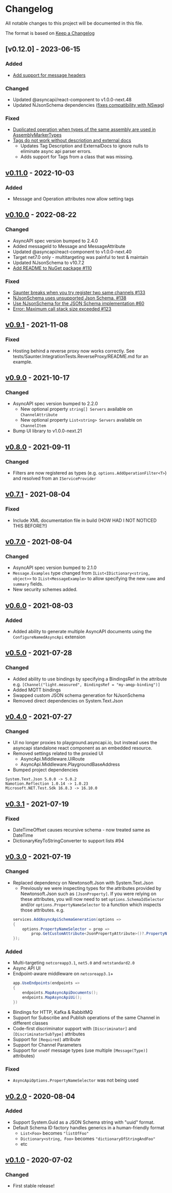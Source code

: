 # Changelog
All notable changes to this project will be documented in this file.

The format is based on [Keep a Changelog](http://keepachangelog.com/en/1.0.0/)

<!-- Please update the links section at the bottom when adding a new version. -->

## [v0.12.0] - 2023-06-15
### Added
- [Add support for message headers](https://github.com/tehmantra/saunter/issues/150)
### Changed
- Updated @asyncapi/react-component to v1.0.0-next.48
- Updated NJsonSchema dependencies ([fixes compatibility with NSwag](https://github.com/tehmantra/saunter/issues/156))
### Fixed
- [Duplicated operation when types of the same assembly are used in AssemblyMarkerTypes](https://github.com/tehmantra/saunter/issues/163)
- [Tags do not work without description and external docs](https://github.com/tehmantra/saunter/issues/149)
  - Updates Tag Description and ExternalDocs to ignore nulls to eliminate async api parser errors.
  - Adds support for Tags from a class that was missing.

## [v0.11.0] - 2022-10-03
### Added
- Message and Operation attributes now allow setting tags

## [v0.10.0] - 2022-08-22
### Changed
- AsyncAPI spec version bumped to 2.4.0
- Added messageId to Message and MessageAttribute 
- Updated @asyncapi/react-component to v1.0.0-next.40
- Target net7.0 only - multitargeting was painful to test & maintain
- Updated NJsonSchema to v10.7.2
- [Add README to NuGet package #110](https://github.com/tehmantra/saunter/issues/110)

### Fixed
- [Saunter breaks when you try register two same channels #133](https://github.com/tehmantra/saunter/issues/133)
- [NJsonSchema uses unsupported Json Schema. #138](https://github.com/tehmantra/saunter/issues/138)
- [Use NJsonSchema for the JSON Schema implementation #60](https://github.com/tehmantra/saunter/issues/60)
- [Error: Maximum call stack size exceeded #123](https://github.com/tehmantra/saunter/issues/123)

## [v0.9.1] - 2021-11-08
### Fixed
- Hosting behind a reverse proxy now works correctly. See tests/Saunter.IntegrationTests.ReverseProxy/README.md for an example.

## [v0.9.0] - 2021-10-17
### Changed
- AsyncAPI spec version bumped to 2.2.0
  - New optional property `string[] Servers` available on `ChannelAttribute`
  - New optional property `List<string> Servers` available on `ChannelItem`
- Bump UI library to v1.0.0-next.21

## [v0.8.0] - 2021-09-11
### Changed
- Filters are now registered as types (e.g. `options.AddOperationFilter<T>`) and resolved from an `IServiceProvider`

## [v0.7.1] - 2021-08-04
### Fixed
- Include XML documentation file in build (HOW HAD I NOT NOTICED THIS BEFORE?!)

## [v0.7.0] - 2021-08-04
### Changed
- AsyncAPI spec version bumped to 2.1.0
- `Message.Examples` type changed from `IList<IDictionary<string, object>>` to `IList<MessageExample>` to allow specifying the new `name` and `summary` fields.
- New security schemes added.

## [v0.6.0] - 2021-08-03
### Added
- Added ability to generate multiple AsyncAPI documents using the `ConfigureNamedAsyncApi` extension


## [v0.5.0] - 2021-07-28
### Changed
- Added ability to use bindings by specifying a BindingsRef in the attribute e.g. `[Channel("light.measured", BindingsRef = "my-amqp-binding")]`
- Added MQTT bindings
- Swapped custom JSON schema generation for NJsonSchema
- Removed direct dependencies on System.Text.Json



## [v0.4.0] - 2021-07-27
### Changed
- UI no longer proxies to playground.asyncapi.io, but instead uses the asyncapi standalone react component as an embedded resource.
- Removed settings related to the proxied UI
    - AsyncApi.Middleware.UiRoute
    - AsyncApi.Middleware.PlaygroundBaseAddress
- Bumped project dependencies 
```
System.Text.Json 5.0.0 -> 5.0.2
Namotion.Reflection 1.0.14 -> 1.0.23
Microsoft.NET.Test.Sdk 16.8.3 -> 16.10.0
```


## [v0.3.1] - 2021-07-19
### Fixed
- DateTimeOffset causes recursive schema - now treated same as DateTime
- DictionaryKeyToStringConverter to support lists #94

## [v0.3.0] - 2021-07-19
### Changed
- Replaced dependency on Newtonsoft.Json with System.Text.Json
    - Previously we were inspecting types for the attributes provided by Newtonsoft.Json such as `[JsonProperty]`. If you were relying on these attributes, you will now need to set `options.SchemaIdSelector` and/or `options.PropertyNameSelector` to a function which inspects those attributes.
    e.g.
    ```csharp
    services.AddAsyncApiSchemaGeneration(options =>
    {
        options.PropertyNameSelector = prop => 
            prop.GetCustomAttribute<JsonPropertyAttribute>()?.PropertyName ?? prop.Name;
    });
    ```

### Added
- Multi-targeting `netcoreapp3.1`, `net5.0`  and `netstandard2.0`
- Async API UI
- Endpoint-aware middleware on `netcoreapp3.1`+
    ```csharp
    app.UseEndpoints(endpoints =>
    {
        endpoints.MapAsyncApiDocuments();
        endpoints.MapAsyncApiUi();
    })
    ```
- Bindings for HTTP, Kafka & RabbitMQ
- Support for Subscribe and Publish operations of the same Channel in different classes
- Code-first discriminator support with `[Discriminator]` and `[DiscriminatorSubType]` attributes
- Support for `[Required]` attribute
- Support for Channel Parameters
- Support for `oneOf` message types (use multiple `[Message(Type)]` attributes)

### Fixed
- `AsyncApiOptions.PropertyNameSelector` was not being used


## [v0.2.0] - 2020-08-04
### Added
- Support System.Guid as a JSON Schema string with "uuid" format.
- Default Schema ID factory handles generics in a human-friendly format 
    - `List<Foo>` becomes `"listOfFoo"`
    - `Dictionary<string, Foo>` becomes `"dictionaryOfStringAndFoo"`
    - etc

## [v0.1.0] - 2020-07-02
### Changed
- First stable release!


<!--
When updating here set baseVersion to the previous tag and targetVersion to your new tag
This link will be dead until after you have completed the pull request and tagged the new version in master
-->

[v0.11.1]: https://github.com/tehmantra/saunter/compare/v0.11.0...v0.11.1
[v0.11.0]: https://github.com/tehmantra/saunter/compare/v0.10.0...v0.11.0
[v0.10.0]: https://github.com/tehmantra/saunter/compare/v0.9.1...v0.10.0
[v0.9.1]: https://github.com/tehmantra/saunter/compare/v0.9.0...v0.9.1
[v0.9.0]: https://github.com/tehmantra/saunter/compare/v0.8.0...v0.9.0
[v0.8.0]: https://github.com/tehmantra/saunter/compare/v0.7.1...v0.8.0
[v0.7.1]: https://github.com/tehmantra/saunter/compare/v0.7.0...v0.7.1
[v0.7.0]: https://github.com/tehmantra/saunter/compare/v0.6.0...v0.7.0
[v0.6.0]: https://github.com/tehmantra/saunter/compare/v0.5.0...v0.6.0
[v0.5.0]: https://github.com/tehmantra/saunter/compare/v0.4.0...v0.5.0
[v0.4.0]: https://github.com/tehmantra/saunter/compare/v0.3.1...v0.4.0
[v0.3.1]: https://github.com/tehmantra/saunter/compare/v0.3.0...v0.3.1
[v0.3.0]: https://github.com/tehmantra/saunter/compare/v0.2.0...v0.3.0
[v0.2.0]: https://github.com/tehmantra/saunter/compare/v0.1.0...v0.2.0
[v0.1.0]: https://github.com/tehmantra/saunter/compare/97abfdb20e11dccfe4c6b9317e6a7e1fa419fd5c...v0.1.0
